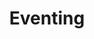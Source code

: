 ---
title: Eventing
weight: 100
featured: true
tags:
- eventing
description: >
    Learn what eventing is.
---